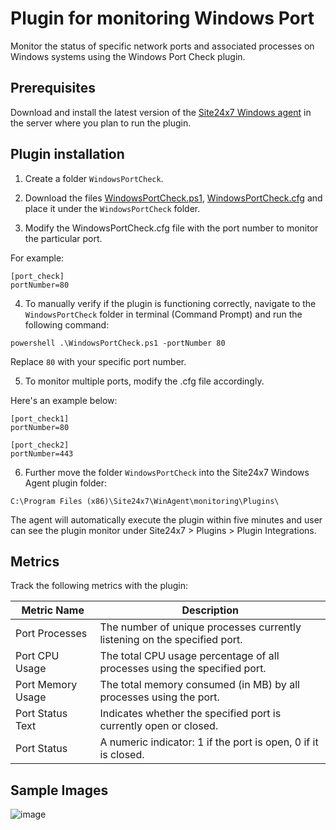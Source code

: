 # Plugin for monitoring Windows Port

Monitor the status of specific network ports and associated processes on Windows systems using the Windows Port Check plugin.

## **Prerequisites**

Download and install the latest version of the [Site24x7 Windows agent](https://www.site24x7.com/app/client#/admin/inventory/add-monitor) in the server where you plan to run the plugin.

## **Plugin installation**

1. Create a folder `WindowsPortCheck`.

2. Download the files [WindowsPortCheck.ps1](https://github.com/site24x7/plugins/blob/master/WindowsPortCheck/WindowsPortCheck.ps1), [WindowsPortCheck.cfg](https://github.com/site24x7/plugins/blob/master/WindowsPortCheck/WindowsPortCheck.cfg) and place it under the `WindowsPortCheck` folder.

3. Modify the WindowsPortCheck.cfg file with the port number to monitor the particular port.


For example:

```
[port_check]
portNumber=80
```

4. To manually verify if the plugin is functioning correctly, navigate to the `WindowsPortCheck` folder in terminal (Command Prompt) and run the following command:
```
powershell .\WindowsPortCheck.ps1 -portNumber 80
```
Replace `80` with your specific port number.

5. To monitor multiple ports, modify the .cfg file accordingly. 

Here's an example below:

```
[port_check1]
portNumber=80

[port_check2]
portNumber=443
```

6. Further move the folder `WindowsPortCheck` into the  Site24x7 Windows Agent plugin folder:

```
C:\Program Files (x86)\Site24x7\WinAgent\monitoring\Plugins\
```

The agent will automatically execute the plugin within five minutes and user can see the plugin monitor under Site24x7 > Plugins > Plugin Integrations.

## Metrics
Track the following metrics with the plugin:

| Metric Name           | Description                                                                 |
|-----------------------|-----------------------------------------------------------------------------|
| Port Processes       | The number of unique processes currently listening on the specified port.   |
| Port CPU Usage       | The total CPU usage percentage of all processes using the specified port.   |
| Port Memory Usage    | The total memory consumed (in MB) by all processes using the port.          |
| Port Status Text      | Indicates whether the specified port is currently open or closed.           |
| Port Status        | A numeric indicator: 1 if the port is open, 0 if it is closed.              |

## Sample Images

![image](https://github.com/user-attachments/assets/dc2fcb17-38d7-4d82-af9c-692f06448b25)
